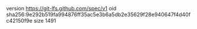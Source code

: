 version https://git-lfs.github.com/spec/v1
oid sha256:9e292b519fa994876ff35ac5e3b6a5db2e35629f28e940647f4d40fc42150f9e
size 1491
